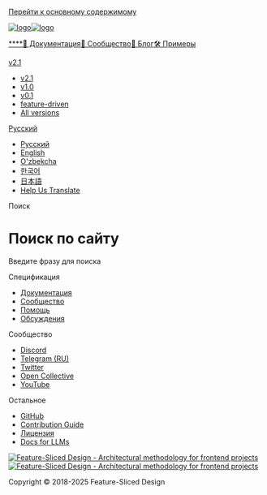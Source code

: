 [Перейти к основному содержимому](#__docusaurus_skipToContent_fallback)

[![logo](/documentation/ru/img/brand/logo-primary.png)![logo](/documentation/ru/img/brand/logo-primary.png)](/documentation/ru/.md)

[****](/documentation/ru/.md)[📖 Документация](/documentation/ru/docs/get-started/overview.md)[💫 Сообщество](/documentation/ru/community.md)[📝 Блог](/documentation/ru/blog)[🛠 Примеры](/documentation/ru/examples.md)

[v2.1](/documentation/ru/docs/get-started/overview.md)

* [v2.1](/documentation/ru/docs/get-started/overview.md)
* [v1.0](https://feature-sliced.github.io/featureslices.dev/v1.0.html)
* [v0.1](https://feature-sliced.github.io/featureslices.dev/v0.1.html)
* [feature-driven](https://github.com/feature-sliced/documentation/tree/rc/feature-driven)
* [All versions](/documentation/ru/versions.md)

[Русский](#)

* [Русский](/documentation/ru/search.md)
* [English](/documentation/search)
* [O'zbekcha](/documentation/uz/search)
* [한국어](/documentation/kr/search)
* [日本語](/documentation/ja/search)
* [Help Us Translate](https://github.com/feature-sliced/documentation/issues/244)

[](https://discord.gg/S8MzWTUsmp)[](https://github.com/feature-sliced/documentation)

Поиск

# Поиск по сайту

Введите фразу для поиска

[](https://www.algolia.com/)

Спецификация

* [Документация](/documentation/ru/docs/get-started/overview.md)
* [Сообщество](/documentation/ru/community.md)
* [Помощь](/documentation/ru/nav.md)
* [Обсуждения](https://github.com/feature-sliced/documentation/discussions)

Сообщество

* [Discord](https://discord.gg/S8MzWTUsmp)
* [Telegram (RU)](https://t.me/feature_sliced)
* [Twitter](https://twitter.com/feature_sliced)
* [Open Collective](https://opencollective.com/feature-sliced)
* [YouTube](https://www.youtube.com/c/FeatureSlicedDesign)

Остальное

* [GitHub](https://github.com/feature-sliced)
* [Contribution Guide](https://github.com/feature-sliced/documentation/blob/master/CONTRIBUTING.md)
* [Лицензия](https://github.com/feature-sliced/documentation/blob/master/LICENSE)
* [Docs for LLMs](/documentation/ru/docs/llms.md)

[![Feature-Sliced Design - Architectural methodology for frontend projects](/documentation/ru/img/brand/logo-primary.png)![Feature-Sliced Design - Architectural methodology for frontend projects](/documentation/ru/img/brand/logo-primary.png)](https://github.com/feature-sliced)

Copyright © 2018-2025 Feature-Sliced Design
